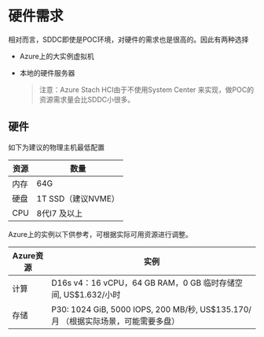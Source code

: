 # 硬件需求

相对而言，SDDC即使是POC环境，对硬件的需求也是很高的。因此有两种选择

- Azure上的大实例虚拟机

- 本地的硬件服务器

  > 注意：Azure Stach HCI由于不使用System Center 来实现，做POC的资源需求量会比SDDC小很多。



## 硬件

如下为建议的物理主机最低配置

| 资源 | 数量               |
| ---- | ------------------ |
| 内存 | 64G                |
| 硬盘 | 1T SSD（建议NVME） |
| CPU  | 8代I7  及以上      |

Azure上的实例以下供参考，可根据实际可用资源进行调整。

| Azure资源 | 实例                                                         |
| --------- | ------------------------------------------------------------ |
| 计算      | D16s v4：16 vCPU，64 GB RAM，0 GB 临时存储空间, US$1.632/小时 |
| 存储      | P30: 1024 GiB, 5000 IOPS, 200 MB/秒, US$135.170/月 （根据实际场景，可能需要多盘） |

